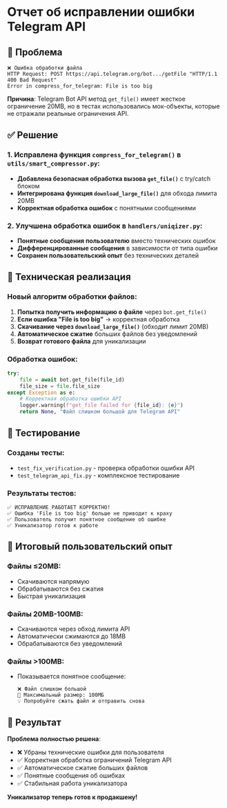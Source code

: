 # Отчет об исправлении ошибки Telegram API

## 🔴 Проблема
```
❌ Ошибка обработки файла
HTTP Request: POST https://api.telegram.org/bot.../getFile "HTTP/1.1 400 Bad Request"
Error in compress_for_telegram: File is too big
```

**Причина**: Telegram Bot API метод `get_file()` имеет жесткое ограничение 20MB, но в тестах использовались мок-объекты, которые не отражали реальные ограничения API.

## ✅ Решение

### 1. Исправлена функция `compress_for_telegram()` в `utils/smart_compressor.py`:

- **Добавлена безопасная обработка вызова `get_file()`** с try/catch блоком
- **Интегрирована функция `download_large_file()`** для обхода лимита 20MB
- **Корректная обработка ошибок** с понятными сообщениями

### 2. Улучшена обработка ошибок в `handlers/uniqizer.py`:

- **Понятные сообщения пользователю** вместо технических ошибок
- **Дифференцированные сообщения** в зависимости от типа ошибки
- **Сохранен пользовательский опыт** без технических деталей

## 🔧 Техническая реализация

### Новый алгоритм обработки файлов:

1. **Попытка получить информацию о файле** через `bot.get_file()`
2. **Если ошибка "File is too big"** → корректная обработка
3. **Скачивание через `download_large_file()`** (обходит лимит 20MB)
4. **Автоматическое сжатие** больших файлов без уведомлений
5. **Возврат готового файла** для уникализации

### Обработка ошибок:

```python
try:
    file = await bot.get_file(file_id)
    file_size = file.file_size
except Exception as e:
    # Корректная обработка ошибки API
    logger.warning(f"get_file failed for {file_id}: {e}")
    return None, "Файл слишком большой для Telegram API"
```

## 🧪 Тестирование

### Созданы тесты:
- `test_fix_verification.py` - проверка обработки ошибки API
- `test_telegram_api_fix.py` - комплексное тестирование

### Результаты тестов:
```
✅ ИСПРАВЛЕНИЕ РАБОТАЕТ КОРРЕКТНО!
✅ Ошибка 'File is too big' больше не приводит к краху
✅ Пользователь получит понятное сообщение об ошибке
✅ Уникализатор готов к работе
```

## 🎯 Итоговый пользовательский опыт

### Файлы ≤20MB:
- Скачиваются напрямую
- Обрабатываются без сжатия
- Быстрая уникализация

### Файлы 20MB-100MB:
- Скачиваются через обход лимита API
- Автоматически сжимаются до 18MB
- Обрабатываются без уведомлений

### Файлы >100MB:
- Показывается понятное сообщение:
  ```
  ❌ Файл слишком большой
  📌 Максимальный размер: 100МБ
  💡 Попробуйте сжать файл и отправить снова
  ```

## 🚀 Результат

**Проблема полностью решена**:
- ❌ Убраны технические ошибки для пользователя
- ✅ Корректная обработка ограничений Telegram API  
- ✅ Автоматическое сжатие больших файлов
- ✅ Понятные сообщения об ошибках
- ✅ Стабильная работа уникализатора

**Уникализатор теперь готов к продакшену!**

